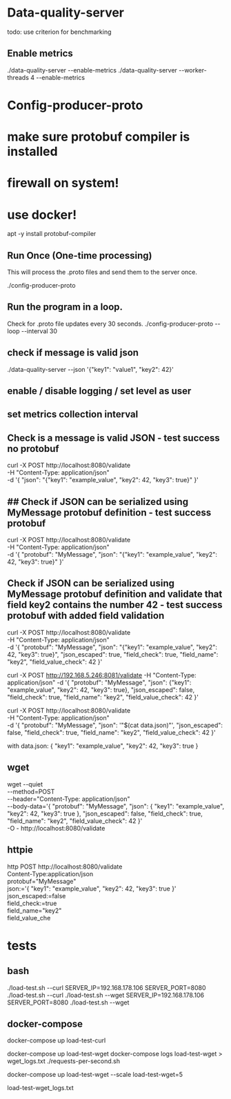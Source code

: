 # Data-quality-server

todo:
use criterion for benchmarking

## Enable metrics
./data-quality-server --enable-metrics
./data-quality-server --worker-threads 4 --enable-metrics


# Config-producer-proto

# make sure protobuf compiler is installed
# firewall on system!
# use docker!

apt -y install protobuf-compiler

## Run Once (One-time processing)

This will process the .proto files and send them to the server once.

./config-producer-proto

## Run the program in a loop.

Check for .proto file updates every 30 seconds.
./config-producer-proto --loop --interval 30


## check if message is valid json
./data-quality-server --json '{"key1": "value1", "key2": 42}'

## enable / disable logging / set level as user
## set metrics collection interval

## Check is a message is valid JSON - test success no protobuf
curl -X POST http://localhost:8080/validate \
  -H "Content-Type: application/json" \
  -d '{
    "json": "{\"key1\": \"example_value\", \"key2\": 42, \"key3\": true}"  }'

## ## Check if JSON can be serialized using MyMessage protobuf definition - test success protobuf
curl -X POST http://localhost:8080/validate \
  -H "Content-Type: application/json" \
  -d '{
    "protobuf": "MyMessage", 
    "json": "{\"key1\": \"example_value\", \"key2\": 42, \"key3\": true}" }'

## Check if JSON can be serialized using MyMessage protobuf definition and validate that field key2 contains the number 42 - test success protobuf with added field validation
curl -X POST http://localhost:8080/validate \
  -H "Content-Type: application/json" \
  -d '{
    "protobuf": "MyMessage", 
    "json": "{\"key1\": \"example_value\", \"key2\": 42, \"key3\": true}", 
    "json_escaped": true,
    "field_check": true,
    "field_name": "key2",
    "field_value_check": 42  }'

curl -X POST http://192.168.5.246:8081/validate   -H "Content-Type: application/json"   -d '{
    "protobuf": "MyMessage", 
    "json": {"key1": "example_value", "key2": 42, "key3": true}, 
    "json_escaped": false,
    "field_check": true,
    "field_name": "key2",
    "field_value_check": 42
  }'

curl -X POST http://localhost:8080/validate \
    -H "Content-Type: application/json" \
    -d '{
        "protobuf": "MyMessage",
        "json": '"$(cat data.json)"',
        "json_escaped": false,
        "field_check": true,
        "field_name": "key2",
        "field_value_check": 42
    }'

with data.json:
{
    "key1": "example_value",
    "key2": 42,
    "key3": true
}

## wget
wget --quiet \
     --method=POST \
     --header="Content-Type: application/json" \
     --body-data='{
         "protobuf": "MyMessage",
         "json": {
             "key1": "example_value",
             "key2": 42,
             "key3": true
         },
         "json_escaped": false,
         "field_check": true,
         "field_name": "key2",
         "field_value_check": 42
     }' \
     -O - http://localhost:8080/validate

## httpie
http POST http://localhost:8080/validate \
    Content-Type:application/json \
    protobuf="MyMessage" \
    json:='{
        "key1": "example_value",
        "key2": 42,
        "key3": true
    }' \
    json_escaped:=false \
    field_check:=true \
    field_name="key2" \
    field_value_che
    
# tests

## bash
./load-test.sh --curl
SERVER_IP=192.168.178.106 SERVER_PORT=8080 ./load-test.sh --curl
./load-test.sh --wget
SERVER_IP=192.168.178.106 SERVER_PORT=8080 ./load-test.sh --wget

## docker-compose
docker-compose up load-test-curl


docker-compose up load-test-wget
docker-compose logs load-test-wget > wget_logs.txt
./requests-per-second.sh

docker-compose up load-test-wget --scale load-test-wget=5

load-test-wget_logs.txt

